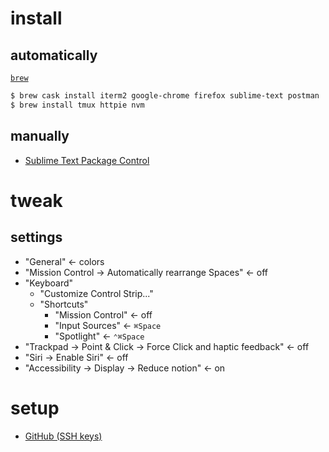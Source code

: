 # install

## automatically

[`brew`](https://brew.sh)

```bash
$ brew cask install iterm2 google-chrome firefox sublime-text postman
$ brew install tmux httpie nvm
```

## manually

* [Sublime Text Package Control](https://packagecontrol.io/installation)

# tweak

## settings

* "General" <- colors
* "Mission Control -> Automatically rearrange Spaces" <- off
* "Keyboard"
  * "Customize Control Strip..."
  * "Shortcuts"
    * "Mission Control" <- off
    * "Input Sources" <- `⌘Space`
    * "Spotlight" <- `⌃⌘Space`
* "Trackpad -> Point & Click -> Force Click and haptic feedback" <- off
* "Siri -> Enable Siri" <- off
* "Accessibility -> Display -> Reduce notion" <- on

# setup

* [GitHub (SSH keys)](https://help.github.com/articles/connecting-to-github-with-ssh)
